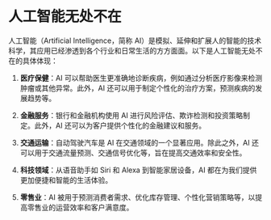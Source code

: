 # 人工智能无处不在

人工智能（Artificial Intelligence，简称 AI）是模拟、延伸和扩展人的智能的技术科学，其应用已经渗透到各个行业和日常生活的方方面面。以下是人工智能无处不在的具体体现：

1. **医疗保健**：AI 可以帮助医生更准确地诊断疾病，例如通过分析医疗影像来检测肿瘤或其他异常。此外，AI 还可以用于制定个性化的治疗方案，预测疾病的发展趋势等。

2. **金融服务**：银行和金融机构使用 AI 进行风险评估、欺诈检测和投资策略制定。此外，AI 还可以为客户提供个性化的金融建议和服务。

3. **交通运输**：自动驾驶汽车是 AI 在交通领域的一个显著应用。除此之外，AI 还可以用于交通流量预测、交通信号优化等，旨在提高交通效率和安全性。

4. **科技领域**：从语音助手如 Siri 和 Alexa 到智能家居设备，AI 都在为我们提供更加便捷和智能的生活体验。

5. **零售业**：AI 被用于预测消费者需求、优化库存管理、个性化营销策略等，以提高零售业的运营效率和客户满意度。
